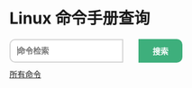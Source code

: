 # Linux 命令手册查询


<div class="search">
    <ul class="search-list" id="result" style="display: none;"><li>请尝试输入一些字符，进行搜索！</li></ul>
    <input type="text" class="query" id="query" autocomplete="off" autofocus="autofocus" placeholder="命令检索">
    <div class="enter-input">
        <button id="search_btn">搜索</button>
    </div>
</div>

<div id="type-list">
<a href="index.html">所有命令</a>
</div>

<div id='linux-commands'>
<ul id='linux-commands-list'>
<!-- <li><a style="color: black;" href="?type=DirectoryManagement">[目录管理]</a> <a href="pwd.html"><span>pwd</span> - 显示目录内容列表</a></li> -->
</ul>
<div id="no-result">查无结果</div>
</div>

<style>
#linux-commands-list li a span{
    color:red;
}
.search {
    max-width: 400px;
    height:38px;
}
.search {
    min-height: 20px;
    position: relative;
    display: table;
    border-collapse: separate;
}
.search .query {
    resize: none;
    position: relative;
    z-index: 2;
    width: 90%;
    height: 100%;
    padding: 6px 12px;
    font-size: 14px;
    font-weight: bold;
    line-height: 1.42857143;
    color: #555;
    background-color: #fff;
    background-image: none;
    border: 2px solid #d5d5d5;
    border-radius: 10px 0 0 10px;
    -webkit-appearance: none;
    outline:none;
}
.search .query, .search .enter-input {
    display: table-cell;
    transition: border-color ease-in-out .15s,box-shadow ease-in-out .15s;
}
.search .enter-input {
    white-space: nowrap;
    vertical-align: middle;
}
.search .enter-input button {
    height: 100%;
    margin: 0;
    margin-left:5px;
    position: relative;
    z-index: 5;
    display: inline-block;
    padding: 9px 23px;
    font-size: 14px;
    font-weight: bold;
    text-align: center;
    text-rendering: auto;
    white-space: nowrap;
    vertical-align: middle;
    touch-action: manipulation;
    cursor: pointer;
    user-select: none;
    background-image: none;
    background-color: #3eaf7c;
    border: 2px solid transparent;
    border-collapse: separate;
    border-radius: 0 10px 10px 0;
    border-color: #3eaf7c;
    color: #fff;
    outline:none;
}
#linux-commands #no-result{
    display:none
}
#type-list{
    margin:10px 0
}
</style>

<!-- <script type="text/javascript" src="../../.vuepress/public/js/linux-commands.js"></script> -->
<script>
var CommandTypes = {
    FileSystem: '文件系统',
    DirectoryManagement: '目录管理',
    Permissions:'权限管理'
};
function getCommands() {
    return [{
        command: 'ls',
        desc: '显示目录内容列表',
        tags: ['FileSystem']
    }, {
        command: 'pwd',
        desc: '显示目录内容列表',
        tags: ['DirectoryManagement']
    },{
        command: 'chmod',
        desc: '用来变更文件或目录的权限',
        tags: ['Permissions','FileSystem','DirectoryManagement']
    }];
}

function getCommandsBySord(parentDir, cmdType, keyword) {
    var LinuxCommands = getCommands();
    var commands = {};
    for (let i = 0; i < LinuxCommands.length; i++) {
        const linuxCommand = LinuxCommands[i];
        var parent = '';
        if (parentDir) {
            parent = parentDir;
            if (!parent.endsWith('/')) parent += '/';
        }

        if (!cmdType && !keyword) {
            linuxCommand.command = parent + linuxCommand.command;
            if (!Object.hasOwnProperty.call(commands, linuxCommand.command)) {
                commands[linuxCommand.command] = linuxCommand;
            }
        } else {
            var isRight = false;
            if (cmdType && !keyword) {
                if (linuxCommand.tags.indexOf(cmdType)>-1) {
                    isRight = true;
                }
            } else if (!cmdType && keyword) {
                if (linuxCommand.command.indexOf(keyword) > -1 || linuxCommand.desc.indexOf(keyword) > -1) {
                    isRight = true;
                }
            } else if (linuxCommand.tags.indexOf(cmdType)>-1 && (linuxCommand.command.indexOf(keyword) > -1 || linuxCommand.desc.indexOf(keyword) > -1)) {
                isRight = true;
            }

            if (isRight) {
                linuxCommand.command = parent + linuxCommand.command;
                if (!Object.hasOwnProperty.call(commands, linuxCommand.command)) {
                    commands[linuxCommand.command] = linuxCommand;
                }
            }
        }
    }

    console.log(commands);
    return commands;
}

function addTypeList(div) {
    var html = '<a href="index.html">所有命令</a>';
    for (const key in CommandTypes) {
        if (Object.hasOwnProperty.call(CommandTypes, key)) {
            const typeName = CommandTypes[key];

            html += ' | <a href="index.html?type=' + key + '">' + typeName + '</a>'

        }
    }

    div.innerHTML = html
}

function addLi(uldiv, type, command, desc, keyword) {
    var li_1 = window.document.createElement("li");

    var commandText = command;

    if (keyword) {
        keyword = keyword.replace(/^\s+|\s+$/g, '');
        if (keyword && keyword.length > 0) {
            var index1 = commandText.indexOf(keyword);
            var index2 = desc.indexOf(keyword);
            if (index1 > -1) {
                commandText = identifyTheKeyword(commandText, keyword);
            }
            if (index2 > -1) {
                desc = identifyTheKeyword(desc, keyword);
            }
        }
    }

    li_1.innerHTML = '<li><a style="color: black;" href="?type=' + type + '">[' + CommandTypes[type] + ']</a> <a href="' + command + '.html">' + commandText + ' - ' + desc + '</a></li>';
    uldiv.appendChild(li_1);
}

function identifyTheKeyword(text, keyword) {
    var oReg = new RegExp(keyword, "g");

    return text.replace(oReg, '<span>' + keyword + '</span>');
}

function GetQueryString(name) {
    var reg = new RegExp("(^|&)" + name + "=([^&]*)(&|$)");
    var r = window.location.search.substr(1).match(reg); //search,查询？后面的参数，并匹配正则
    if (r != null) return decodeURI(r[2]);
    return null;
}

/**
 * 关键字+类型查询
 * @param {*} keyword 
 */
function doSearch(keyword) {
    // var searchParamType = GetQueryString('type');

    var searchParamKeyword = keyword;
    if (!searchParamKeyword) {
        searchParamKeyword = GetQueryString('keyword');
    }
    if (searchParamKeyword&&searchParamKeyword.length>0&&searchParamKeyword!='null') {
        
    }else{
        searchParamKeyword='';
    }
    //?type=DirectoryManagement&keyword=chmod
    console.log('查询参数', searchParamKeyword);

    window.location = 'index.html?keyword=' + searchParamKeyword;
}

var divTypeList;
var divLinuxCommands;
var divLinuxCommandsList;
var divLinuxCommandsNoResult;
var inputQuery;
var btnSearch;

var onload = function () {
    console.log('window.onload');
    divTypeList = window.document.getElementById('type-list');
    divLinuxCommands = window.document.getElementById('linux-commands');
    divLinuxCommandsList = window.document.getElementById('linux-commands-list');
    divLinuxCommandsNoResult = window.document.getElementById('no-result');
    inputQuery = window.document.getElementById('query');
    btnSearch = window.document.getElementById('search_btn');

    btnSearch.onclick = function () {
        doSearch(inputQuery.value);
    }

    var searchParamType = GetQueryString('type');

    var searchParamKeyword = GetQueryString('keyword');

    //?type=DirectoryManagement&keyword=chmod
    console.log('查询参数', searchParamType, searchParamKeyword);

    addTypeList(divTypeList);

    if (searchParamKeyword&&searchParamKeyword.length>0&&searchParamKeyword!='null') {
        inputQuery.value = searchParamKeyword;
    }else{
        searchParamKeyword='';
    }

    var commands = getCommandsBySord('', searchParamType, searchParamKeyword);

    if (commands && JSON.stringify(commands) != "{}") {
        divLinuxCommandsNoResult.style.display = 'none';
        for (const key in commands) {
            if (Object.hasOwnProperty.call(commands, key)) {
                const command = commands[key];
                addLi(divLinuxCommandsList, command.tags[0], command.command, command.desc, searchParamKeyword);
            }
        }
    } else {
        divLinuxCommandsList.innerHTML = '';
        divLinuxCommandsNoResult.style.display = 'block';
    }


}

// window.onload = onload;
setTimeout(function(){onload()}, 1000);
</script>